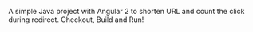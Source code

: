 A simple Java project with Angular 2 to shorten URL and count the click during redirect.
Checkout, Build and Run!
